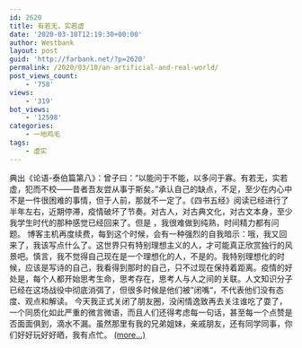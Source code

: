 ```yaml
---
id: 2620
title: 有若无，实若虚
date: '2020-03-10T12:19:30+00:00'
author: Westbank
layout: post
guid: 'http://farbank.net/?p=2620'
permalink: /2020/03/10/an-artificial-and-real-world/
post_views_count:
    - '758'
views:
    - '319'
bot_views:
    - '12598'
categories:
    - 一地鸡毛
tags:
    - 虚实
---
```


典出《论语-泰伯篇第八》：曾子曰：“以能问于不能，以多问于寡。有若无，实若虚，犯而不校——昔者吾友尝从事于斯矣。”承认自己的缺点，不足，至少在内心中不是一件很困难的事情，但于人前，那就不一定了。《四书五经》阅读已经进行了半年左右，近期停滞，疫情破坏了节奏。对古人，对古典文化，对古文本身，至少我学生时代的那种感觉已经回来了。但是 ，我很难做到纯熟，时间精力都有问题。 博客主机再度续费，每到这个时候，会有一种强烈的自我暗示：哦，我又回来了，我该写点什么了。这世界只有特别理想主义的人，才可能真正欣赏独行的风景吧。慎言，我不觉得自己现在是一个理想化的人，不是的。我特别理想化的时候，应该是写诗的自己，我看得到那时的自己，只不过现在保持着距离。疫情的好处是，每个人都开始思考生命，思考存在，思考人与人之间的关联。人文知识分子已经在这场战役中彻底消弭了，但很多时候是他们被”闭嘴“，不代表他们没有态度、观点和解读。 今天我正式关闭了朋友圈，没闲情逸致再去关注谁吃了耍了，一个同质化如此严重的微言微语，而且人们还得考虑每一句话，甚至每一个点赞是否面面俱到，滴水不漏。虽然那里有我的兄弟姐妹，亲戚朋友，还有同学同事，你们好好玩好好晒，我有点忙。 [<span aria-label="Continue reading 有若无，实若虚">(more…)</span>](http://farbank.net/2020/03/10/an-artificial-and-real-world/#more-2620)